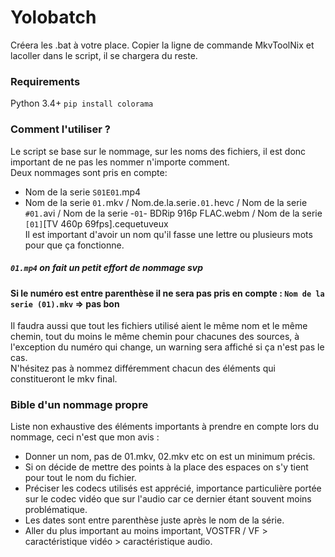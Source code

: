 # Yolobatch

Créera les .bat à votre place. Copier la ligne de commande MkvToolNix et lacoller dans le script, il se chargera du reste.

### Requirements

Python 3.4+
`pip install colorama`

### Comment l'utiliser ?

Le script se base sur le nommage, sur les noms des fichiers, il est donc important de ne pas les nommer n'importe comment. <br>
Deux nommages sont pris en compte: 
- Nom de la serie `S01E01`.mp4
- Nom de la serie `01.`mkv / Nom.de.la.serie`.01.`hevc / Nom de la serie `#01.`avi / Nom de la serie -` 01 `- BDRip 916p FLAC.webm / Nom de la serie `[01]`[TV 460p 69fps].cequetuveux<br>
Il est important d'avoir un nom qu'il fasse une lettre ou plusieurs mots pour que ça fonctionne.<br>
##### `01.mp4` on fait un petit effort de nommage svp<br>
#### Si le numéro est entre parenthèse il ne sera pas pris en compte : `Nom de la serie (01).mkv` => pas bon<br>
Il faudra aussi que tout les fichiers utilisé aient le même nom et le même chemin, tout du moins le même chemin pour chacunes des sources, à l'exception du numéro qui change, un warning sera affiché si ça n'est pas le cas.<br>
N'hésitez pas à nommez différemment chacun des éléments qui constitueront le mkv final.

### Bible d'un nommage propre
Liste non exhaustive des éléments importants à prendre en compte lors du nommage, ceci n'est que mon avis :
- Donner un nom, pas de 01.mkv, 02.mkv etc on est un minimum précis. <br>
- Si on décide de mettre des points à la place des espaces on s'y tient pour tout le nom du fichier.<br>
- Préciser les codecs utilisés est apprécié, importance particulière portée sur le codec vidéo que sur l'audio car ce dernier étant souvent moins problématique.<br>
- Les dates sont entre parenthèse juste après le nom de la série.<br>
- Aller du plus important au moins important, VOSTFR / VF > caractéristique vidéo > caractéristique audio.<br>
